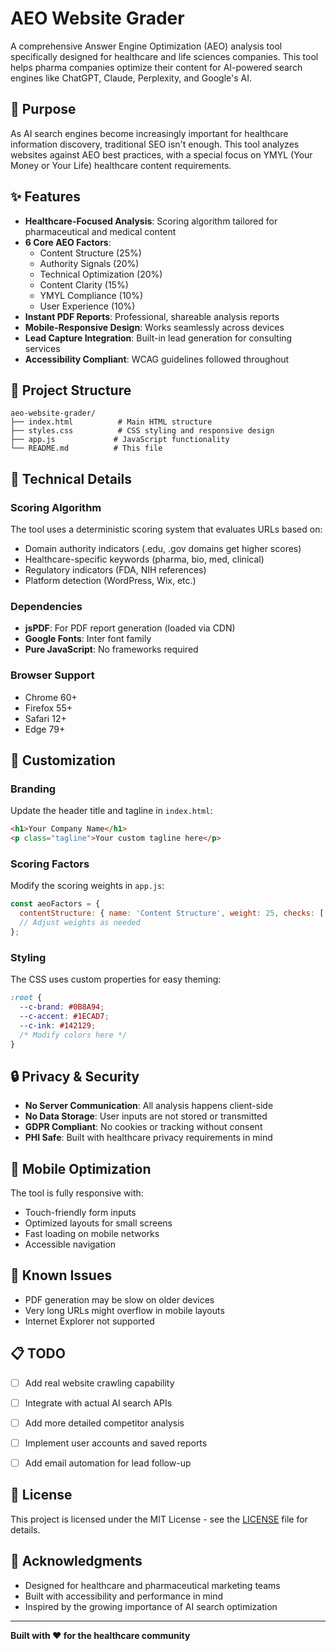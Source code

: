 # AEO Website Grader

A comprehensive Answer Engine Optimization (AEO) analysis tool specifically designed for healthcare and life sciences companies. This tool helps pharma companies optimize their content for AI-powered search engines like ChatGPT, Claude, Perplexity, and Google's AI.

## 🎯 Purpose

As AI search engines become increasingly important for healthcare information discovery, traditional SEO isn't enough. This tool analyzes websites against AEO best practices, with a special focus on YMYL (Your Money or Your Life) healthcare content requirements.

## ✨ Features

- **Healthcare-Focused Analysis**: Scoring algorithm tailored for pharmaceutical and medical content
- **6 Core AEO Factors**: 
  - Content Structure (25%)
  - Authority Signals (20%) 
  - Technical Optimization (20%)
  - Content Clarity (15%)
  - YMYL Compliance (10%)
  - User Experience (10%)
- **Instant PDF Reports**: Professional, shareable analysis reports
- **Mobile-Responsive Design**: Works seamlessly across devices
- **Lead Capture Integration**: Built-in lead generation for consulting services
- **Accessibility Compliant**: WCAG guidelines followed throughout

## 📁 Project Structure

```
aeo-website-grader/
├── index.html          # Main HTML structure
├── styles.css          # CSS styling and responsive design
├── app.js             # JavaScript functionality
└── README.md          # This file
```

## 🔧 Technical Details

### Scoring Algorithm
The tool uses a deterministic scoring system that evaluates URLs based on:
- Domain authority indicators (.edu, .gov domains get higher scores)
- Healthcare-specific keywords (pharma, bio, med, clinical)
- Regulatory indicators (FDA, NIH references)
- Platform detection (WordPress, Wix, etc.)

### Dependencies
- **jsPDF**: For PDF report generation (loaded via CDN)
- **Google Fonts**: Inter font family
- **Pure JavaScript**: No frameworks required

### Browser Support
- Chrome 60+
- Firefox 55+
- Safari 12+
- Edge 79+

## 🎨 Customization

### Branding
Update the header title and tagline in `index.html`:
```html
<h1>Your Company Name</h1>
<p class="tagline">Your custom tagline here</p>
```

### Scoring Factors
Modify the scoring weights in `app.js`:
```javascript
const aeoFactors = {
  contentStructure: { name: 'Content Structure', weight: 25, checks: [...] },
  // Adjust weights as needed
};
```

### Styling
The CSS uses custom properties for easy theming:
```css
:root {
  --c-brand: #0B8A94;
  --c-accent: #1ECAD7;
  --c-ink: #142129;
  /* Modify colors here */
}
```

## 🔒 Privacy & Security

- **No Server Communication**: All analysis happens client-side
- **No Data Storage**: User inputs are not stored or transmitted
- **GDPR Compliant**: No cookies or tracking without consent
- **PHI Safe**: Built with healthcare privacy requirements in mind

## 📱 Mobile Optimization

The tool is fully responsive with:
- Touch-friendly form inputs
- Optimized layouts for small screens
- Fast loading on mobile networks
- Accessible navigation

## 🐛 Known Issues

- PDF generation may be slow on older devices
- Very long URLs might overflow in mobile layouts
- Internet Explorer not supported

## 📋 TODO

- [ ] Add real website crawling capability
- [ ] Integrate with actual AI search APIs
- [ ] Add more detailed competitor analysis
- [ ] Implement user accounts and saved reports
- [ ] Add email automation for lead follow-up


## 📄 License

This project is licensed under the MIT License - see the [LICENSE](LICENSE) file for details.

## 🙏 Acknowledgments

- Designed for healthcare and pharmaceutical marketing teams
- Built with accessibility and performance in mind
- Inspired by the growing importance of AI search optimization

---

**Built with ❤️ for the healthcare community**